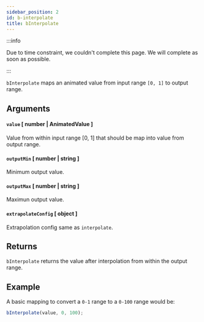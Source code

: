 ```yaml
---
sidebar_position: 2
id: b-interpolate
title: bInterpolate
---
```


:::info

Due to time constraint, we couldn't complete this page. We will complete as soon as possible.

:::

`bInterpolate` maps an animated value from input range `[0, 1]` to output range.

## Arguments

#### `value` [ number | AnimatedValue ]

Value from within input range [0, 1] that should be map into value from output range.

#### `outputMin` [ number | string ]

Minimum output value.

#### `outputMax` [ number | string ]

Maximun output value.

#### `extrapolateConfig` [ object ]

Extrapolation config same as `interpolate`.

## Returns

`bInterpolate` returns the value after interpolation from within the output range.

## Example

A basic mapping to convert a `0-1` range to a `0-100` range would be:

```js
bInterpolate(value, 0, 100);
```
